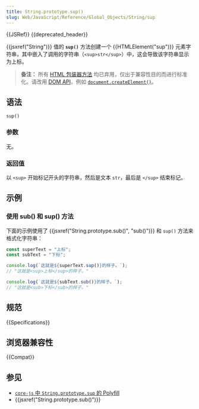 ```yaml
---
title: String.prototype.sup()
slug: Web/JavaScript/Reference/Global_Objects/String/sup
---
```


{{JSRef}} {{deprecated_header}}

{{jsxref("String")}} 值的 **`sup()`** 方法创建一个 {{HTMLElement("sup")}} 元素字符串，其中嵌入了调用的字符串（`<sup>str</sup>`）中，这会导致该字符串显示为上标。

> **备注：** 所有 [HTML 包装器方法](/zh-CN/docs/Web/JavaScript/Reference/Global_Objects/String#html_包装器方法) 均已弃用，仅出于兼容性目的而进行标准化。请改用 [DOM API](/zh-CN/docs/Web/API/Document_Object_Model)，例如 [`document.createElement()`](/zh-CN/docs/Web/API/Document/createElement)。

## 语法

```js-nolint
sup()
```

### 参数

无。

### 返回值

以 `<sup>` 开始标记开头的字符串，然后是文本 `str`，最后是 `</sup>` 结束标记。

## 示例

### 使用 sub() 和 sup() 方法

下面的示例使用了 {{jsxref("String.prototype.sub()", "sub()")}} 和 `sup()` 方法来格式化字符串：

```js
const superText = "上标";
const subText = "下标";

console.log(`这就是${superText.sup()}的样子。`);
// "这就是<sup>上标</sup>的样子。"

console.log(`这就是${subText.sub()}的样子。`);
// "这就是<sub>下标</sub>的样子。"
```

## 规范

{{Specifications}}

## 浏览器兼容性

{{Compat}}

## 参见

- [`core-js` 中 `String.prototype.sup` 的 Polyfill](https://github.com/zloirock/core-js#ecmascript-string-and-regexp)
- {{jsxref("String.prototype.sub()")}}
